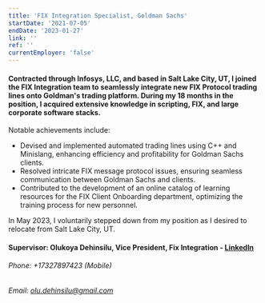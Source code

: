 ```yaml
---
title: 'FIX Integration Specialist, Goldman Sachs'
startDate: '2021-07-05'
endDate: '2023-01-27'
link: ''
ref: ''
currentEmployer: 'false'
---
```


#### Contracted through Infosys, LLC, and based in Salt Lake City, UT, I joined the FIX Integration team to seamlessly integrate new FIX Protocol trading lines onto Goldman's trading platform. During my 18 months in the position, I acquired extensive knowledge in scripting, FIX, and large corporate software stacks.

Notable achievements include:

 - Devised and implemented automated trading lines using C++ and Minislang, enhancing efficiency and profitability for Goldman Sachs clients.
 - Resolved intricate FIX message protocol issues, ensuring seamless communication between Goldman Sachs and clients.
 - Contributed to the development of an online catalog of learning resources for the FIX Client Onboarding department, optimizing the training process for new personnel.

In May 2023, I voluntarily stepped down from my position as I desired to relocate from Salt Lake City, UT.

#### Supervisor: Olukoya Dehinsilu, Vice President, Fix Integration - [LinkedIn](https://www.linkedin.com/in/olukoya/)

###### Phone: +17327897423 (Mobile)
###### Email: <olu.dehinsilu@gmail.com>